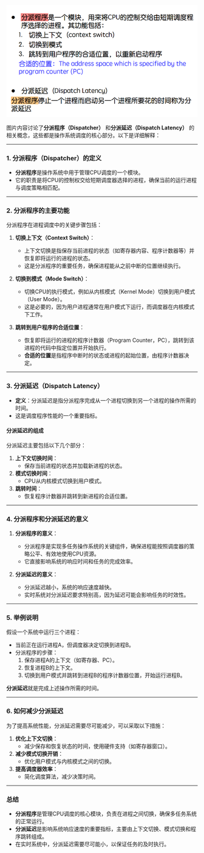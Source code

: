 ![alt text](image-1.png)

图片内容讨论了**分派程序（Dispatcher）** 和**分派延迟（Dispatch Latency）** 的相关概念，这些都是操作系统调度的核心部分。以下是详细解释：

---

### **1. 分派程序（Dispatcher）的定义**
- **分派程序**是操作系统中用于管理CPU调度的一个模块。
- 它的职责是将CPU的控制权交给短期调度器选择的进程，确保当前的运行进程与调度策略相匹配。

---

### **2. 分派程序的主要功能**
分派程序在进程调度中的关键步骤包括：

1. **切换上下文（Context Switch）**：
   - 上下文切换是指保存当前进程的状态（如寄存器内容、程序计数器等）并恢复即将运行的进程的状态。
   - 这是分派程序的重要任务，确保进程能从之前中断的位置继续执行。

2. **切换到模式（Mode Switch）**：
   - 切换CPU的执行模式，例如从内核模式（Kernel Mode）切换到用户模式（User Mode）。
   - 这是必要的，因为用户进程通常在用户模式下运行，而调度器在内核模式下工作。

3. **跳转到用户程序的合适位置**：
   - 恢复即将运行的进程的程序计数器（Program Counter，PC），跳转到该进程的代码中指定位置并开始执行。
   - **合适的位置**是指程序中断时的状态或进程的起始位置，由程序计数器决定。

---

### **3. 分派延迟（Dispatch Latency）**
- **定义**：分派延迟是指分派程序完成从一个进程切换到另一个进程的操作所需的时间。
- 这是调度程序性能的一个重要指标。

#### **分派延迟的组成**
分派延迟主要包括以下几个部分：
1. **上下文切换时间**：
   - 保存当前进程的状态并加载新进程的状态。
2. **模式切换时间**：
   - CPU从内核模式切换到用户模式。
3. **跳转时间**：
   - 恢复程序计数器并跳转到新进程的合适位置。

---

### **4. 分派程序和分派延迟的意义**
1. **分派程序的意义**：
   - 分派程序是实现多任务操作系统的关键组件，确保进程能按照调度器的策略公平、有效地使用CPU资源。
   - 它直接影响系统的响应时间和任务的完成效率。

2. **分派延迟的意义**：
   - 分派延迟越小，系统的响应速度越快。
   - 实时系统对分派延迟要求特别高，因为延迟可能会影响任务的时效性。

---

### **5. 举例说明**
假设一个系统中运行三个进程：
- 当前正在运行进程A，但调度器决定切换到进程B。
- 分派程序的步骤：
  1. 保存进程A的上下文（如寄存器、PC）。
  2. 恢复进程B的上下文。
  3. 切换到用户模式并跳转到进程B的程序计数器位置，开始运行进程B。

**分派延迟**就是完成上述操作所需的时间。

---

### **6. 如何减少分派延迟**
为了提高系统性能，分派延迟需要尽可能减少，可以采取以下措施：
1. **优化上下文切换**：
   - 减少保存和恢复状态的时间，使用硬件支持（如寄存器窗口）。
2. **减少模式切换开销**：
   - 优化用户模式与内核模式之间的切换。
3. **提高调度器效率**：
   - 简化调度算法，减少决策时间。

---

### **总结**
- **分派程序**是管理CPU调度的核心模块，负责在进程之间切换，确保多任务系统的正常运行。
- **分派延迟**是影响系统响应速度的重要指标，主要由上下文切换、模式切换和程序跳转组成。
- 在实时系统中，分派延迟需要尽可能小，以保证任务的及时执行。